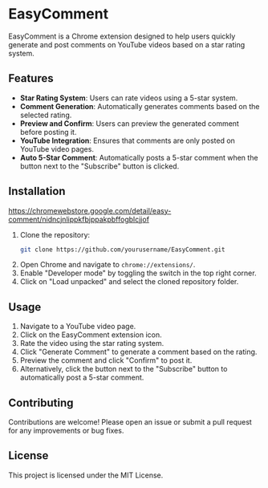 # EasyComment

EasyComment is a Chrome extension designed to help users quickly generate and post comments on YouTube videos based on a star rating system. 

## Features

- **Star Rating System**: Users can rate videos using a 5-star system.
- **Comment Generation**: Automatically generates comments based on the selected rating.
- **Preview and Confirm**: Users can preview the generated comment before posting it.
- **YouTube Integration**: Ensures that comments are only posted on YouTube video pages.
- **Auto 5-Star Comment**: Automatically posts a 5-star comment when the button next to the "Subscribe" button is clicked.

## Installation

https://chromewebstore.google.com/detail/easy-comment/nidncjnlippkfbjppakpbffogblcjjof

1. Clone the repository:
    ```bash
    git clone https://github.com/yourusername/EasyComment.git
    ```
2. Open Chrome and navigate to `chrome://extensions/`.
3. Enable "Developer mode" by toggling the switch in the top right corner.
4. Click on "Load unpacked" and select the cloned repository folder.

## Usage

1. Navigate to a YouTube video page.
2. Click on the EasyComment extension icon.
3. Rate the video using the star rating system.
4. Click "Generate Comment" to generate a comment based on the rating.
5. Preview the comment and click "Confirm" to post it.
6. Alternatively, click the button next to the "Subscribe" button to automatically post a 5-star comment.

## Contributing

Contributions are welcome! Please open an issue or submit a pull request for any improvements or bug fixes.

## License

This project is licensed under the MIT License.
